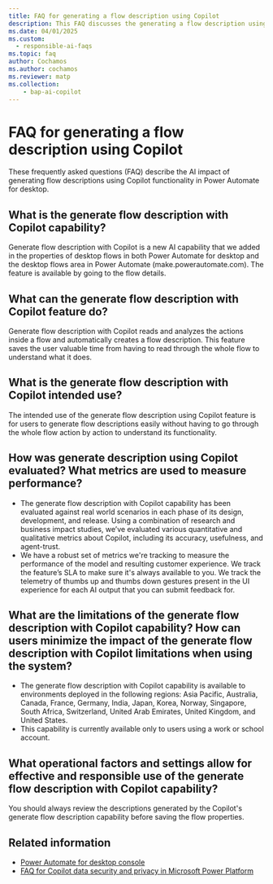 ```yaml
---
title: FAQ for generating a flow description using Copilot
description: This FAQ discusses the generating a flow description using Copilot feature in Power Automate for desktop and the key considerations for making use of this technology responsibly.
ms.date: 04/01/2025
ms.custom: 
  - responsible-ai-faqs
ms.topic: faq
author: Cochamos
ms.author: cochamos
ms.reviewer: matp
ms.collection: 
    - bap-ai-copilot
---
```

# FAQ for generating a flow description using Copilot

These frequently asked questions (FAQ) describe the AI impact of generating flow descriptions using Copilot functionality in Power Automate for desktop.

## What is the generate flow description with Copilot capability?

Generate flow description with Copilot is a new AI capability that we added in the properties of desktop flows in both Power Automate for desktop and the desktop flows area in Power Automate (make.powerautomate.com). The feature is available by going to the flow details.

## What can the generate flow description with Copilot feature do?

Generate flow description with Copilot reads and analyzes the actions inside a flow and automatically creates a flow description. This feature saves the user valuable time from having to read through the whole flow to understand what it does.

## What is the generate flow description with Copilot intended use?

The intended use of the generate flow description using Copilot feature is for users to generate flow descriptions easily without having to go through the whole flow action by action to understand its functionality.

## How was generate description using Copilot evaluated? What metrics are used to measure performance?

- The generate flow description with Copilot capability has been evaluated against real world scenarios in each phase of its design, development, and release. Using a combination of research and business impact studies, we’ve evaluated various quantitative and qualitative metrics about Copilot, including its accuracy, usefulness, and agent-trust.
- We have a robust set of metrics we're tracking to measure the performance of the model and resulting customer experience. We track the feature’s SLA to make sure it's always available to you. We track the telemetry of thumbs up and thumbs down gestures present in the UI experience for each AI output that you can submit feedback for.

## What are the limitations of the generate flow description with Copilot capability? How can users minimize the impact of the generate flow description with Copilot limitations when using the system?
  
- The generate flow description with Copilot capability is available to environments deployed in the following regions: Asia Pacific, Australia, Canada, France, Germany, India, Japan, Korea, Norway, Singapore, South Africa, Switzerland, United Arab Emirates, United Kingdom, and United States.
- This capability is currently available only to users using a work or school account.

## What operational factors and settings allow for effective and responsible use of the generate flow description with Copilot capability?

You should always review the descriptions generated by the Copilot's generate flow description capability before saving the flow properties.
  
## Related information

- [Power Automate for desktop console](desktop-flows/console.md)
- [FAQ for Copilot data security and privacy in Microsoft Power Platform](/power-platform/faqs-copilot-data-security-privacy)
